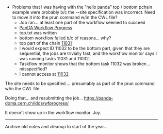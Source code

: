 - Problems that I was having with the "hello panda" top / bottom pchain example were probably b/c the --site specification was incorrect.  Need to move it into the prun command w/in the CWL file?
	- Job ran... at least one part of the workflow seemed to succeed
	- [PanDA Workflow Progress](https://panda-doma.cern.ch/idds/wfprogress/)
	- top.txt was written
	- bottom workflow failed b/c of reasons... why?
	- top part of the chain [11031](https://panda-doma.cern.ch/task/11031/)
	- I would expect ID 11032 to be the bottom part, given that they are sequential, the jobs are trivially fast, and the workflow monitor says I was running tasks 11031 and 11032.
	- Taskflow monitor shows that the bottom task 11032 was broken... misspecified?
	- I cannot access at [11032](https://panda-doma.cern.ch/task/11032/)
	
The site needs to be specified ... presumably as part of the prun command w/in the CWL file.

Doing that... and resubmitting the job...
https://panda-doma.cern.ch/idds/wfprogress/

It doesn't show up in the workflow monitor.  Joy.

-------------------------------
Archive old notes and cleanup to start of the year...
